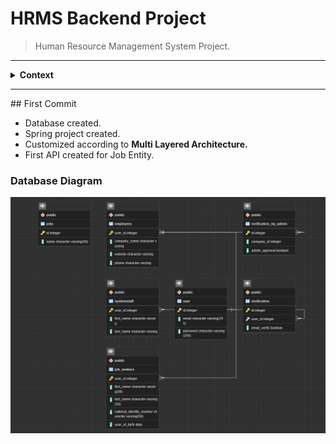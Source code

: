# HRMS Backend Project
> Human Resource Management System Project.
<hr>
<details>
<summary><strong>Context</strong></summary>
  
-   [First Commit](#first-commit)
    - [Database Diagram](#database-diagram)
</details>
<hr>
## First Commit
<ul>
<li><a>Database created.</a></li>
<li><a>Spring project created.</a></li>
<li><a>Customized according to <b>Multi Layered Architecture.</b></a></li>
<li><a>First API created for Job Entity.</a></li>
</ul>

### Database Diagram
![databasediagram](https://raw.githubusercontent.com/Ebubekiryzc/GitHubImages/master/HRMS/Readme/HRMS%20Database%20Diagram.png)
